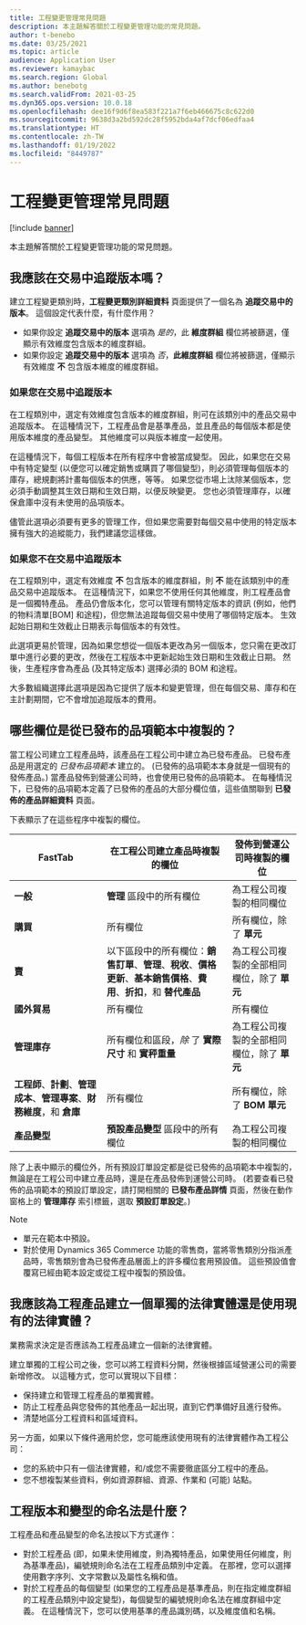 ```yaml
---
title: 工程變更管理常見問題
description: 本主題解答關於工程變更管理功能的常見問題。
author: t-benebo
ms.date: 03/25/2021
ms.topic: article
audience: Application User
ms.reviewer: kamaybac
ms.search.region: Global
ms.author: benebotg
ms.search.validFrom: 2021-03-25
ms.dyn365.ops.version: 10.0.18
ms.openlocfilehash: dee16f9d6f8ea583f221a7f6eb466675c8c622d0
ms.sourcegitcommit: 9638d3a2bd592dc28f5952bda4af7dcf06edfaa4
ms.translationtype: HT
ms.contentlocale: zh-TW
ms.lasthandoff: 01/19/2022
ms.locfileid: "8449787"
---
```

# <a name="engineering-change-management-faq"></a>工程變更管理常見問題

[!include [banner](../includes/banner.md)]

本主題解答關於工程變更管理功能的常見問題。

## <a name="should-i-track-the-version-in-transactions"></a>我應該在交易中追蹤版本嗎？

建立工程變更類別時，**工程變更類別詳細資料** 頁面提供了一個名為 **追蹤交易中的版本**。 這個設定代表什麼，有什麼作用？

- 如果你設定 **追蹤交易中的版本** 選項為 *是的*，此 **維度群組** 欄位將被篩選，僅顯示有效維度包含版本的維度群組。
- 如果你設定 **追蹤交易中的版本** 選項為 *否*，**此維度群組** 欄位將被篩選，僅顯示有效維度 **不** 包含版本維度的維度群組。

### <a name="if-you-track-the-version-in-transactions"></a>如果您在交易中追蹤版本

在工程類別中，選定有效維度包含版本的維度群組，則可在該類別中的產品交易中追蹤版本。 在這種情況下，工程產品會是基準產品，並且產品的每個版本都是使用版本維度的產品變型。 其他維度可以與版本維度一起使用。

在這種情況下，每個工程版本在所有程序中會被當成變型。 因此，如果您在交易中有特定變型 (以便您可以確定銷售或購買了哪個變型)，則必須管理每個版本的庫存，總規劃將計畫每個版本的供應，等等。 如果您從市場上汰除某個版本，您必須手動調整其生效日期和生效日期，以便反映變更。 您也必須管理庫存，以確保倉庫中沒有未使用的品項版本。

儘管此選項必須要有更多的管理工作，但如果您需要對每個交易中使用的特定版本擁有強大的追縱能力，我們建議您這樣做。

### <a name="if-you-dont-track-the-version-in-transactions"></a>如果您不在交易中追蹤版本

在工程類別中，選定有效維度 **不** 包含版本的維度群組，則 **不** 能在該類別中的產品交易中追蹤版本。 在這種情況下，如果您不使用任何其他維度，則工程產品會是一個獨特產品。 產品仍會版本化，您可以管理有關特定版本的資訊 (例如，他們的物料清單\[BOM] 和途程)，但您無法追蹤每個交易中使用了哪個特定版本。 生效起始日期和生效截止日期表示每個版本的有效性。

此選項更易於管理，因為如果您想從一個版本更改為另一個版本，您只需在更改訂單中進行必要的更改，然後在工程版本中更新起始生效日期和生效截止日期。 然後，生產程序會為產品 (及其特定版本) 選擇必須的 BOM 和途程。

大多數組織選擇此選項是因為它提供了版本和變更管理，但在每個交易、庫存和在主計劃期間，它不會增加追蹤版本的費用。

## <a name="which-fields-are-copied-from-the-released-item-template"></a>哪些欄位是從已發布的品項範本中複製的？

當工程公司建立工程產品時，該產品在工程公司中建立為已發布產品。 已發布產品是用選定的 *已發布品項範本* 建立的。 (已發佈的品項範本本身就是一個現有的發佈產品。) 當產品發佈到營運公司時，也會使用已發佈的品項範本。 在每種情況下，已發佈的品項範本定義了已發佈的產品的大部分欄位值，這些值關聯到 **已發佈的產品詳細資料** 頁面。

下表顯示了在這些程序中複製的欄位。

| FastTab | 在工程公司建立產品時複製的欄位 | 發佈到營運公司時複製的欄位 |
|---|---|---|
| **一般** | **管理** 區段中的所有欄位 | 為工程公司複製的相同欄位 |
| **購買** | 所有欄位 | 所有欄位，除了 **單元** |
| **賣** | 以下區段中的所有欄位：**銷售訂單**、**管理**、**稅收**、**價格更新**、**基本銷售價格**、**費用**、**折扣**，和 **替代產品** | 為工程公司複製的全部相同欄位，除了 **單元** |
| **國外貿易** | 所有欄位 | 所有欄位 |
| **管理庫存** | 所有欄位和區段，*除* 了 **實際尺寸** 和 **實秤重量** | 為工程公司複製的全部相同欄位，除了 **單元** |
| **工程師**、**計劃**、**管理成本**、**管理專案**、**財務維度**，和 **倉庫** | 所有欄位 | 所有欄位，除了 **BOM 單元** |
| **產品變型** | **預設產品變型** 區段中的所有欄位 | 為工程公司複製的相同欄位 |

除了上表中顯示的欄位外，所有預設訂單設定都是從已發佈的品項範本中複製的，無論是在工程公司中建立產品時，還是在產品發佈到運營公司時。 (若要查看已發佈的品項範本的預設訂單設定，請打開相關的 **已發布產品詳情** 頁面，然後在動作窗格上的 **管理庫存** 索引標籤，選取 **預設訂單設定**。)

> [!NOTE]
>
> - 單元在範本中預設。
> - 對於使用 Dynamics 365 Commerce 功能的零售商，當將零售類別分指派產品時，零售類別會為已發佈產品層面上的許多欄位套用預設值。 這些預設值會覆寫已經由範本設定或從工程中複製的預設值。

## <a name="should-i-create-a-separate-legal-entity-for-engineering-products-or-use-an-existing-legal-entity"></a>我應該為工程產品建立一個單獨的法律實體還是使用現有的法律實體？

業務需求決定是否應該為工程產品建立一個新的法律實體。

建立單獨的工程公司之後，您可以將工程資料分開，然後根據區域營運公司的需要新增修改。 以這種方式，您可以實現以下目標：

- 保持建立和管理工程產品的單獨實體。
- 防止工程產品與您發佈的其他產品一起出現，直到它們準備好且進行發佈。
- 清楚地區分工程資料和區域資料。

另一方面，如果以下條件適用於您，您可能應該使用現有的法律實體作為工程公司：

- 您的系統中只有一個法律實體，和/或您不需要徹底區分工程中的產品。
- 您不想複製某些資料，例如資源群組、資源、作業和 (可能) 站點。

## <a name="what-is-the-nomenclature-for-engineering-versions-and-variants"></a>工程版本和變型的命名法是什麼？

工程產品和產品變型的命名法按以下方式運作：

- 對於工程產品 (即，如果未使用維度，則為獨特產品，如果使用任何維度，則為基準產品)，編號規則命名法在工程產品類別中定義。 在那裡，您可以選擇使用數字序列、文字常數以及屬性名稱和值。
- 對於工程產品的每個變型 (如果您的工程產品是基準產品，則在指定維度群組的工程產品類別中設定變型)，每個變型的編號規則命名法在維度群組中定義。 在這種情況下，您可以使用基準的產品識別碼，以及維度值和名稱。
